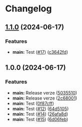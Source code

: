 # Changelog

## [1.1.0](https://github.com/cfy-k8s-lab/gh-actions-dev/compare/v1.0.0...v1.1.0) (2024-06-17)


### Features

* **main:** Test ([#17](https://github.com/cfy-k8s-lab/gh-actions-dev/issues/17)) ([c3642fd](https://github.com/cfy-k8s-lab/gh-actions-dev/commit/c3642fd724458cb26f5456bc36ea9c92f6b27459))

## 1.0.0 (2024-06-17)


### Features

* **main:** Release verze ([5035510](https://github.com/cfy-k8s-lab/gh-actions-dev/commit/5035510b482f4723196e9fb89f02076698968a45))
* **main:** Release verze ([2c68001](https://github.com/cfy-k8s-lab/gh-actions-dev/commit/2c68001335624cf9a340d0075dee63c1475f9eb4))
* **main:** Test ([0f87cff](https://github.com/cfy-k8s-lab/gh-actions-dev/commit/0f87cff234584ebd582f4aab072095995fd930fd))
* **main:** Test ([#12](https://github.com/cfy-k8s-lab/gh-actions-dev/issues/12)) ([64d5105](https://github.com/cfy-k8s-lab/gh-actions-dev/commit/64d51051034d659a043cf27a6df6c6a3f0946e19))
* **main:** Test ([#14](https://github.com/cfy-k8s-lab/gh-actions-dev/issues/14)) ([26afa8d](https://github.com/cfy-k8s-lab/gh-actions-dev/commit/26afa8dad47594c0f2ca3a4240de4c30ecb71cc1))
* **main:** Test ([#15](https://github.com/cfy-k8s-lab/gh-actions-dev/issues/15)) ([6d06feb](https://github.com/cfy-k8s-lab/gh-actions-dev/commit/6d06feb8a6f5729263dbe25293d94d88ddf4a998))
